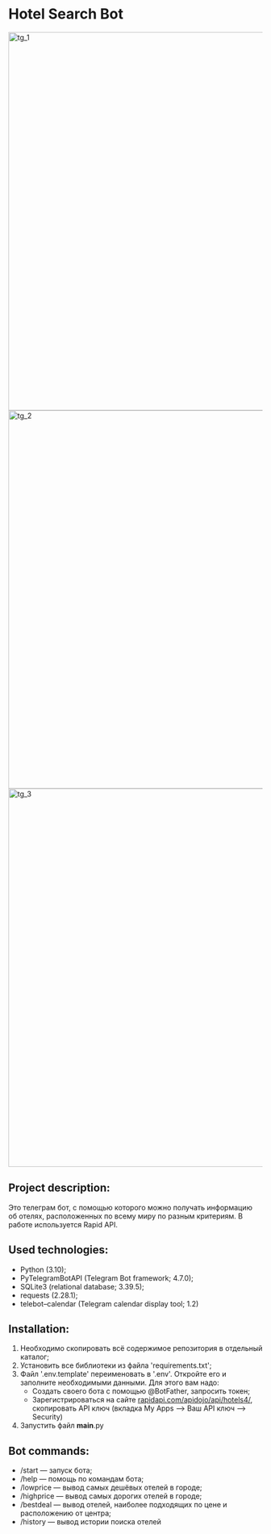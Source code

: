 # **Hotel Search Bot**

<img width="750" alt="tg_1" src="https://github.com/antonzubikov/hotels_search_bot/assets/124088976/e9fa7737-c8b8-487a-b4ee-c7f9de2ba12f">
<img width="750" alt="tg_2" src="https://github.com/antonzubikov/hotels_search_bot/assets/124088976/73d9d848-f196-4898-affe-9987ab5e5757">
<img width="750" alt="tg_3" src="https://github.com/antonzubikov/hotels_search_bot/assets/124088976/2c4f76dc-d3b5-41e0-b7df-c1096e803069">


## Project description:
Это телеграм бот, с помощью которого можно получать информацию об отелях, расположенных по всему миру по разным критериям. В работе используется Rapid API.

## Used technologies:

* Python (3.10);
* PyTelegramBotAPI (Telegram Bot framework; 4.7.0);
* SQLite3 (relational database; 3.39.5);
* requests (2.28.1);
* telebot–calendar (Telegram calendar display tool; 1.2)


## Installation:

1. Необходимо скопировать всё содержимое репозитория в отдельный каталог;
2. Установить все библиотеки из файла 'requirements.txt';
3. Файл '.env.template' переименовать в '.env'. Откройте его и заполните необходимыми данными. Для этого вам надо:
    * Создать своего бота с помощью @BotFather, запросить токен;
    * Зарегистрироваться на сайте [rapidapi.com/apidojo/api/hotels4/](), скопировать API ключ (вкладка My Apps —> Ваш API ключ —> Security)
4. Запустить файл **main**.py


## Bot commands:

* /start — запуск бота;
* /help — помощь по командам бота;
* /lowprice — вывод самых дешёвых отелей в городе;
* /highprice — вывод самых дорогих отелей в городе;
* /bestdeal — вывод отелей, наиболее подходящих по цене и расположению от центра;
* /history — вывод истории поиска отелей
